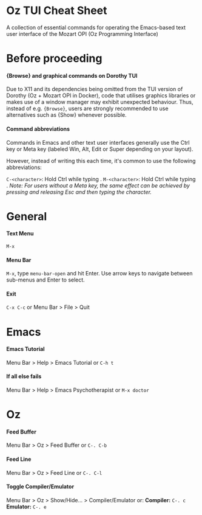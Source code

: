 # Oz TUI Cheat Sheet

A collection of essential commands for operating the Emacs-based text user interface of the Mozart OPI (Oz Programming Interface)

# Before proceeding

#### {Browse} and graphical commands on Dorothy TUI
Due to X11 and its dependencies being omitted from the TUI version of Dorothy (Oz + Mozart OPI in Docker), code that utilises graphics libraries or makes use of a window manager may exhibit unexpected behaviour.
Thus, instead of e.g. `{Browse}`, users are strongly recommended to use alternatives such as {Show} whenever possible.

#### Command abbreviations
Commands in Emacs and other text user interfaces generally use the Ctrl key or Meta key (labeled Win, Alt, Edit or Super depending on your layout).

However, instead of writing this each time, it's common to use the following abbreviations:

`C-<character>`: Hold Ctrl while typing <character>.
`M-<character>`: Hold Ctrl while typing <character>.
*Note: For users without a Meta key, the same effect can be achieved by pressing and releasing Esc and then typing the character.*

# General

#### Text Menu
`M-x`

#### Menu Bar
`M-x`, type `menu-bar-open` and hit Enter.
Use arrow keys to navigate between sub-menus and Enter to select.

#### Exit
`C-x C-c` or Menu Bar > File > Quit

# Emacs

#### Emacs Tutorial
Menu Bar > Help > Emacs Tutorial or `C-h t`

#### If all else fails
Menu Bar > Help > Emacs Psychotherapist or `M-x doctor`

# Oz

#### Feed Buffer
Menu Bar > Oz > Feed Buffer or `C-. C-b`

#### Feed Line
Menu Bar > Oz > Feed Line or `C-. C-l`

#### Toggle Compiler/Emulator
Menu Bar > Oz > Show/Hide... > Compiler/Emulator or:
**Compiler:** `C-. c`
**Emulator:** `C-. e`
